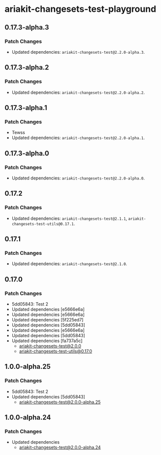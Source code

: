 # ariakit-changesets-test-playground

## 0.17.3-alpha.3

### Patch Changes

- Updated dependencies: `ariakit-changesets-test@2.2.0-alpha.3`.

## 0.17.3-alpha.2

### Patch Changes

- Updated dependencies: `ariakit-changesets-test@2.2.0-alpha.2`.

## 0.17.3-alpha.1

### Patch Changes

- Tewss
- Updated dependencies: `ariakit-changesets-test@2.2.0-alpha.1`.

## 0.17.3-alpha.0

### Patch Changes

- Updated dependencies: `ariakit-changesets-test@2.2.0-alpha.0`.

## 0.17.2

### Patch Changes

- Updated dependencies: `ariakit-changesets-test@2.1.1`, `ariakit-changesets-test-utils@0.17.1`.

## 0.17.1

### Patch Changes

- Updated dependencies: `ariakit-changesets-test@2.1.0`.

## 0.17.0

### Patch Changes

- 5dd05843: Test 2
- Updated dependencies [e5666e6a]
- Updated dependencies [e5666e6a]
- Updated dependencies [5f225ed7]
- Updated dependencies [5dd05843]
- Updated dependencies [e5666e6a]
- Updated dependencies [5dd05843]
- Updated dependencies [fa737a5c]
  - ariakit-changesets-test@2.0.0
  - ariakit-changesets-test-utils@0.17.0

## 1.0.0-alpha.25

### Patch Changes

- 5dd05843: Test 2
- Updated dependencies [5dd05843]
  - ariakit-changesets-test@2.0.0-alpha.25

## 1.0.0-alpha.24

### Patch Changes

- Updated dependencies
  - ariakit-changesets-test@2.0.0-alpha.24

